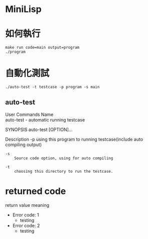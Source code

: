 # MiniLisp

# 如何執行

```
make run code=main output=program
./program
```

# 自動化測試
```
./auto-test -t testcase -p program -s main
```

## auto-test
  User Commands
Name	
	auto-test - automatic running testcase

SYNOPSIS
	auto-test [OPTION]...

Description
	-p
		using this program to running testcase(include auto compiling output)
	
	-s
		Source code option, using for auto compiling
	
	-t
		choosing this directory to run the testcase.

# returned code
return value meaning
- Error code: 1
  - testing
- Error code: 2
  - testing
